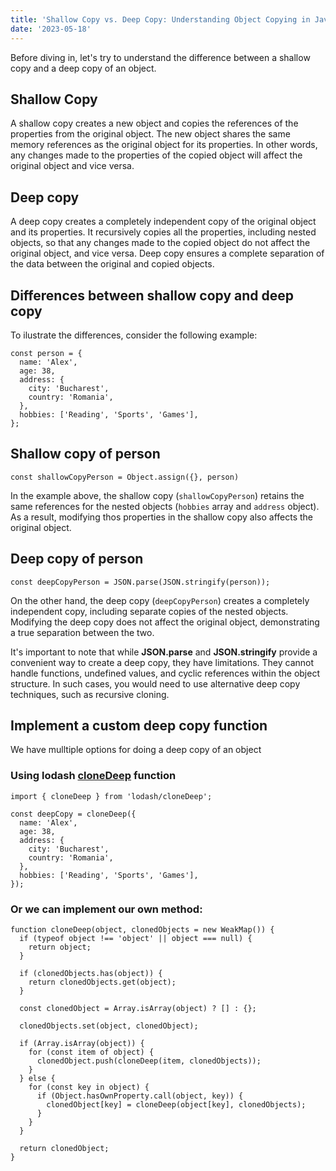 ```yaml
---
title: 'Shallow Copy vs. Deep Copy: Understanding Object Copying in JavaScript'
date: '2023-05-18'
---
```


Before diving in, let's try to understand the difference between a shallow copy and a deep copy of an object.

## Shallow Copy

A shallow copy creates a new object and copies the references of the properties from the original object. The new object shares the same memory references as the original object for its properties. In other words, any changes made to the properties of the copied object will affect the original object and vice versa.

## Deep copy

A deep copy creates a completely independent copy of the original object and its properties. It recursively copies all the properties, including nested objects, so that any changes made to the copied object do not affect the original object, and vice versa. Deep copy ensures a complete separation of the data between the original and copied objects.

## Differences between shallow copy and deep copy

To ilustrate the differences, consider the following example:

```code
const person = {
  name: 'Alex',
  age: 38,
  address: {
    city: 'Bucharest',
    country: 'Romania',
  },
  hobbies: ['Reading', 'Sports', 'Games'],
};

```

## Shallow copy of person

```code
const shallowCopyPerson = Object.assign({}, person)
```

In the example above, the shallow copy (`shallowCopyPerson`) retains the same references for the nested objects (`hobbies` array and `address` object). As a result, modifying thos properties in the shallow copy also affects the original object.

## Deep copy of person

```code
const deepCopyPerson = JSON.parse(JSON.stringify(person));
```

On the other hand, the deep copy (`deepCopyPerson`) creates a completely independent copy, including separate copies of the nested objects. Modifying the deep copy does not affect the original object, demonstrating a true separation between the two.

It's important to note that while **JSON.parse** and **JSON.stringify** provide a convenient way to create a deep copy, they have limitations. They cannot handle functions, undefined values, and cyclic references within the object structure. In such cases, you would need to use alternative deep copy techniques, such as recursive cloning.

## Implement a custom deep copy function

We have mulltiple options for doing a deep copy of an object

### Using lodash [cloneDeep](https://lodash.com/docs/4.17.15#cloneDeep) function

```code
import { cloneDeep } from 'lodash/cloneDeep';

const deepCopy = cloneDeep({
  name: 'Alex',
  age: 38,
  address: {
    city: 'Bucharest',
    country: 'Romania',
  },
  hobbies: ['Reading', 'Sports', 'Games'],
});
```

### Or we can implement our own method:

```code
function cloneDeep(object, clonedObjects = new WeakMap()) {
  if (typeof object !== 'object' || object === null) {
    return object;
  }

  if (clonedObjects.has(object)) {
    return clonedObjects.get(object);
  }

  const clonedObject = Array.isArray(object) ? [] : {};

  clonedObjects.set(object, clonedObject);

  if (Array.isArray(object)) {
    for (const item of object) {
      clonedObject.push(cloneDeep(item, clonedObjects));
    }
  } else {
    for (const key in object) {
      if (Object.hasOwnProperty.call(object, key)) {
        clonedObject[key] = cloneDeep(object[key], clonedObjects);
      }
    }
  }

  return clonedObject;
}

```
